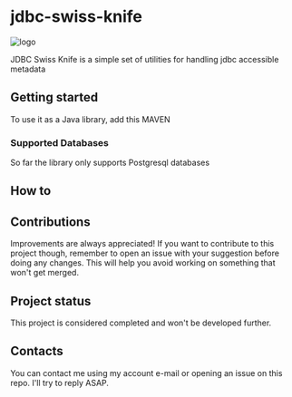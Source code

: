 # jdbc-swiss-knife

![logo](https://user-images.githubusercontent.com/14991778/117669306-0a931c00-b1a7-11eb-8db8-babc14e767d1.png)


JDBC Swiss Knife is a simple set of utilities for handling jdbc accessible metadata

## Getting started
To use it as a Java library, add this MAVEN

### Supported Databases 
So far the library only supports Postgresql databases

## How to

## Contributions
Improvements are always appreciated! If you want to contribute to this project though, remember to open an issue with your suggestion before doing any changes. This will help you avoid working on something that won't get merged.

## Project status
This project is considered completed and won't be developed further.

## Contacts
You can contact me using my account e-mail or opening an issue on this repo. I'll try to reply ASAP.
